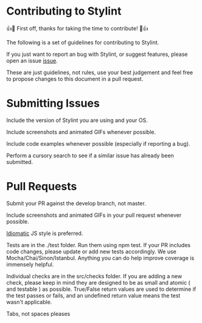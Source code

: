 # Contributing to Stylint

:+1::tada: First off, thanks for taking the time to contribute! :tada::+1:

The following is a set of guidelines for contributing to Stylint.

If you just want to report an bug with Stylint, or suggest features, please open an issue [issue](https://github.com/rossPatton/stylint/issues).

These are just guidelines, not rules, use your best judgement and feel free to
propose changes to this document in a pull request.


# Submitting Issues
Include the version of Stylint you are using and your OS.

Include screenshots and animated GIFs whenever possible.

Include code examples whenever possible (especially if reporting a bug).

Perform a cursory search to see if a similar issue has already been submitted.


# Pull Requests
Submit your PR against the develop branch, not master.

Include screenshots and animated GIFs in your pull request whenever possible.

[Idiomatic](https://github.com/rwaldron/idiomatic.js/) JS style is preferred.

Tests are in the ./test folder. Run them using npm test. If your PR includes code changes, please update or add new tests accordingly. We use Mocha/Chai/Sinon/Istanbul. Anything you can do help improve coverage is immensely helpful.

Individual checks are in the src/checks folder. If you are adding a new check, please keep in mind they are designed to be as small and atomic ( and testable ) as possible. True/False return values are used to determine if the test passes or fails, and an undefined return value means the test wasn't applicable.

Tabs, not spaces pleases
